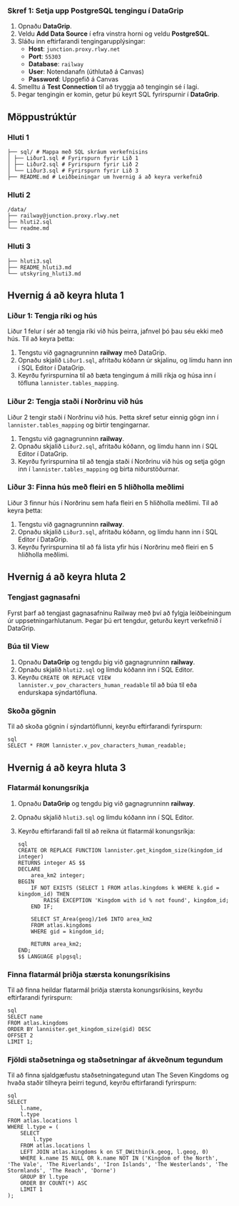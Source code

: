 ### Skref 1: Setja upp PostgreSQL tengingu í DataGrip
1. Opnaðu **DataGrip**.
2. Veldu **Add Data Source** í efra vinstra horni og veldu **PostgreSQL**.
3. Sláðu inn eftirfarandi tengingarupplýsingar:
   - **Host**: `junction.proxy.rlwy.net`
   - **Port**: `55303`
   - **Database**: `railway`
   - **User**: Notendanafn (úthlutað á Canvas)
   - **Password**: Uppgefið á Canvas
4. Smelltu á **Test Connection** til að tryggja að tengingin sé í lagi.
5. Þegar tengingin er komin, getur þú keyrt SQL fyrirspurnir í **DataGrip**.

## Möppustrúktúr

### Hluti 1

```
├── sql/ # Mappa með SQL skráum verkefnisins 
│ ├── Liður1.sql # Fyrirspurn fyrir Lið 1 
│ ├── Liður2.sql # Fyrirspurn fyrir Lið 2 
│ └── Liður3.sql # Fyrirspurn fyrir Lið 3 
├── README.md # Leiðbeiningar um hvernig á að keyra verkefnið
```

### Hluti 2

```
/data/ 
├── railway@junction.proxy.rlwy.net 
├── hluti2.sql 
└── readme.md
```

### Hluti 3

```
├── hluti3.sql 
├── README_hluti3.md 
└── utskyring_hluti3.md
```
## Hvernig á að keyra hluta 1

### Liður 1: Tengja ríki og hús
Liður 1 felur í sér að tengja ríki við hús þeirra, jafnvel þó þau séu ekki með hús. Til að keyra þetta:
1. Tengstu við gagnagrunninn **railway** með DataGrip.
2. Opnaðu skjalið `Liður1.sql`, afritaðu kóðann úr skjalinu, og límdu hann inn í SQL Editor í DataGrip.
3. Keyrðu fyrirspurnina til að bæta tengingum á milli ríkja og húsa inn í töfluna `lannister.tables_mapping`.

### Liður 2: Tengja staði í Norðrinu við hús
Liður 2 tengir staði í Norðrinu við hús. Þetta skref setur einnig gögn inn í `lannister.tables_mapping` og birtir tengingarnar.
1. Tengstu við gagnagrunninn **railway**.
2. Opnaðu skjalið `Liður2.sql`, afritaðu kóðann, og límdu hann inn í SQL Editor í DataGrip.
3. Keyrðu fyrirspurnina til að tengja staði í Norðrinu við hús og setja gögn inn í `lannister.tables_mapping` og birta niðurstöðurnar.

### Liður 3: Finna hús með fleiri en 5 hliðholla meðlimi
Liður 3 finnur hús í Norðrinu sem hafa fleiri en 5 hliðholla meðlimi. Til að keyra þetta:
1. Tengstu við gagnagrunninn **railway**.
2. Opnaðu skjalið `Liður3.sql`, afritaðu kóðann, og límdu hann inn í SQL Editor í DataGrip.
3. Keyrðu fyrirspurnina til að fá lista yfir hús í Norðrinu með fleiri en 5 hliðholla meðlimi.


## Hvernig á að keyra hluta 2

### Tengjast gagnasafni
Fyrst þarf að tengjast gagnasafninu Railway með því að fylgja leiðbeiningum úr uppsetningarhlutanum. Þegar þú ert tengdur, geturðu keyrt verkefnið í DataGrip.

### Búa til View
1. Opnaðu **DataGrip** og tengdu þig við gagnagrunninn **railway**.
2. Opnaðu skjalið `hluti2.sql` og límdu kóðann inn í SQL Editor.
3. Keyrðu `CREATE OR REPLACE VIEW lannister.v_pov_characters_human_readable` til að búa til eða endurskapa sýndartöfluna.

### Skoða gögnin
Til að skoða gögnin í sýndartöflunni, keyrðu eftirfarandi fyrirspurn:

```
sql
SELECT * FROM lannister.v_pov_characters_human_readable;
```

## Hvernig á að keyra hluta 3

### Flatarmál konungsríkja
1. Opnaðu **DataGrip** og tengdu þig við gagnagrunninn **railway**.
2. Opnaðu skjalið `hluti3.sql` og límdu kóðann inn í SQL Editor.
3. Keyrðu eftirfarandi fall til að reikna út flatarmál konungsríkja:
   
   ```
   sql
   CREATE OR REPLACE FUNCTION lannister.get_kingdom_size(kingdom_id integer)
   RETURNS integer AS $$
   DECLARE
       area_km2 integer;
   BEGIN
       IF NOT EXISTS (SELECT 1 FROM atlas.kingdoms k WHERE k.gid = kingdom_id) THEN
           RAISE EXCEPTION 'Kingdom with id % not found', kingdom_id;
       END IF;
   
       SELECT ST_Area(geog)/1e6 INTO area_km2
       FROM atlas.kingdoms
       WHERE gid = kingdom_id;
   
       RETURN area_km2;
   END;
   $$ LANGUAGE plpgsql;
   ```
### Finna flatarmál þriðja stærsta konungsríkisins
Til að finna heildar flatarmál þriðja stærsta konungsríkisins, keyrðu eftirfarandi fyrirspurn:

```
sql
SELECT name
FROM atlas.kingdoms
ORDER BY lannister.get_kingdom_size(gid) DESC
OFFSET 2
LIMIT 1;
```

### Fjöldi staðsetninga og staðsetningar af ákveðnum tegundum
Til að finna sjaldgæfustu staðsetningategund utan The Seven Kingdoms og hvaða staðir tilheyra þeirri tegund, keyrðu eftirfarandi fyrirspurn:

```
sql
SELECT
    l.name,
    l.type
FROM atlas.locations l
WHERE l.type = (
    SELECT
        l.type
    FROM atlas.locations l
    LEFT JOIN atlas.kingdoms k on ST_DWithin(k.geog, l.geog, 0)
    WHERE k.name IS NULL OR k.name NOT IN ('Kingdom of the North', 'The Vale', 'The Riverlands', 'Iron Islands', 'The Westerlands', 'The Stormlands', 'The Reach', 'Dorne')
    GROUP BY l.type
    ORDER BY COUNT(*) ASC
    LIMIT 1
);
```

